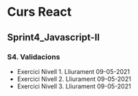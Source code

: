 
# Curs React

## Sprint4_Javascript-II

### S4. Validacions
<ul>
<li>Exercici Nivell 1. Lliurament 09-05-2021</li>
<li>Exercici Nivell 2. Lliurament 09-05-2021</li>
<li>Exercici Nivell 3. Lliurament 09-05-2021</li>
</ul>